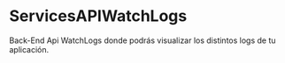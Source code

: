 # ServicesAPIWatchLogs
Back-End Api WatchLogs donde podrás visualizar los distintos logs de tu aplicación.
